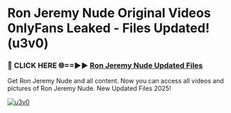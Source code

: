 # Ron Jeremy Nude Original Videos 0nlyFans Leaked - Files Updated! (u3v0)

<h3>🔴 CLICK HERE 🌐==►► <a href="https://tinyurl.com/4mcuefdz" rel="nofollow">Ron Jeremy Nude Updated Files</a></h3>

Get Ron Jeremy Nude and all content. Now you can access all videos and pictures of Ron Jeremy Nude. New Updated Files 2025!

[![u3v0](https://i.imgur.com/StAQSOY.gif)](https://tinyurl.com/4mcuefdz)
